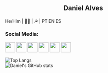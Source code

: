  ## <p style='text-align: center;'> Daniel Alves </p>
He/Him | 🏳️‍🌈 | ☭ | PT EN ES 


### Social Media:

<a href="https://www.behance.net/alvesdaniel"><img height="32" width="32" src="https://cdn.jsdelivr.net/npm/simple-icons@v4/icons/behance.svg" /></a>
<a href="https://www.facebook.com/13Daniel1/"><img height="32" width="32" src="https://cdn.jsdelivr.net/npm/simple-icons@v4/icons/facebook.svg" /></a>
<a href="https://www.instagram.com/crocodilo.danilo/"><img height="32" width="32" src="https://cdn.jsdelivr.net/npm/simple-icons@v4/icons/instagram.svg" /></a>
<a href="https://www.linkedin.com/in/daniel-alves-833227199/"><img height="32" width="32" src="https://cdn.jsdelivr.net/npm/simple-icons@v4/icons/linkedin.svg" /></a>
<a href="https://open.spotify.com/user/fuckoffdaniel"><img height="32" width="32" src="https://cdn.jsdelivr.net/npm/simple-icons@v4/icons/spotify.svg" /></a>
<a href="https://twitter.com/d___word"><img height="32" width="32" src="https://cdn.jsdelivr.net/npm/simple-icons@v4/icons/twitter.svg" /></a>




![Top Langs](https://github-readme-stats.vercel.app/api/top-langs/?username=coolalves&theme=dark&layout=compact)    
![Daniel's GitHub stats](https://github-readme-stats.vercel.app/api?username=coolalves&theme=dark&show_icons=true)

<!--
**coolalves/coolalves** is a ✨ _special_ ✨ repository because its `README.md` (this file) appears on your GitHub profile.

 
